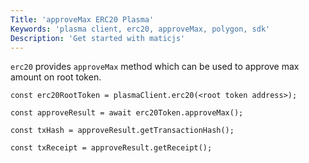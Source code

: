 ```yaml
---
Title: 'approveMax ERC20 Plasma'
Keywords: 'plasma client, erc20, approveMax, polygon, sdk'
Description: 'Get started with maticjs'
---
```


`erc20` provides `approveMax` method which can be used to approve max amount on root token.

```
const erc20RootToken = plasmaClient.erc20(<root token address>);

const approveResult = await erc20Token.approveMax();

const txHash = approveResult.getTransactionHash();

const txReceipt = approveResult.getReceipt();

```

